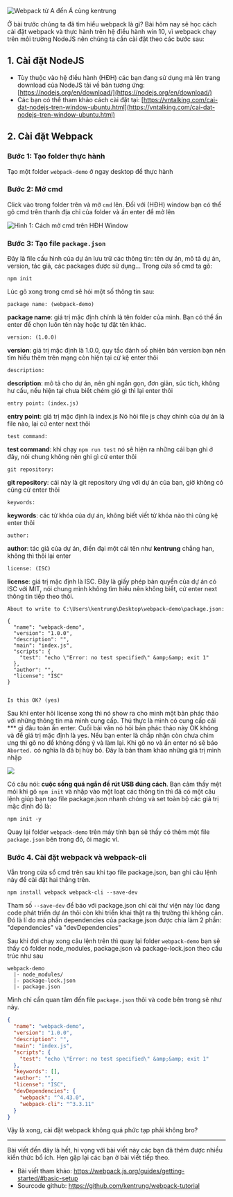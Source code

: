 ![Webpack từ A đến Á cùng kentrung](https://images.viblo.asia/2090b88e-6ec0-49fe-b677-65e927fafc2e.png) 

Ở bài trước chúng ta đã tìm hiểu webpack là gì? Bài hôm nay sẽ học cách cài đặt webpack và thực hành trên hệ điều hành win 10, vì webpack chạy trên môi trường NodeJS nên chúng ta cần cài đặt theo các bước sau:

## 1. Cài đặt NodeJS

* Tùy thuộc vào hệ điều hành (HĐH) các bạn đang sử dụng mà lên trang download của NodeJS tải về bản tương ứng: [https://nodejs.org/en/download/](https://nodejs.org/en/download/)
* Các bạn có thể tham khảo cách cài đặt tại: [https://vntalking.com/cai-dat-nodejs-tren-window-ubuntu.html](https://vntalking.com/cai-dat-nodejs-tren-window-ubuntu.html)

## 2. Cài đặt Webpack

### Bước 1: Tạo  folder thực hành
Tạo một folder `webpack-demo` ở ngay desktop để thực hành 

### Bước 2: Mở cmd
Click vào trong folder trên và mở `cmd` lên. Đối với (HĐH) window bạn có thể gõ cmd trên thanh địa chỉ của folder và ấn enter để mở lên

![Hình 1: Cách mở cmd trên HĐH Window](https://images.viblo.asia/d2d53970-6058-4772-934a-c619d464cc92.png)

### Bước 3: Tạo file `package.json` 

Đây là file cấu hình của dự án lưu trữ các thông tin: tên dự án, mô tả dự án, version, tác giả, các packages được sử dụng... Trong cửa sổ cmd ta gõ:
```
npm init
```
Lúc gõ xong trong cmd sẽ hỏi một số thông tin sau:
```
package name: (webpack-demo)
```
**package name**: giá trị mặc định chính là tên folder của mình. Bạn có thể ấn enter để chọn luôn tên này hoặc tự đặt tên khác.
```
version: (1.0.0)
```
**version**: giá trị mặc định là 1.0.0, quy tắc đánh số phiên bản version bạn nên tìm hiểu thêm trên mạng còn hiện tại cứ kệ enter thôi 
```
description: 
```
**description**: mô tả cho dự án, nên ghi ngắn gọn, đơn giản, súc tích, không hư cấu, nếu hiện tại chưa biết chém gió gì thì lại enter thôi
```
entry point: (index.js)
```
**entry point**: giá trị mặc định là index.js Nó hỏi file js chạy chính của dự án là file nào, lại cứ enter next thôi
```
test command:
```
**test command**: khi chạy `npm run test` nó sẽ hiện ra những cái bạn ghi ở đây, nói chung không nên ghi gì cứ enter thôi
```
git repository:
```
**git repository**: cái này là git repository ứng với dự án của bạn, giờ không có cũng cứ enter thôi
```
keywords:
```
**keywords**: các từ khóa của dự án, không biết viết từ khóa nào thì cũng kệ enter thôi
```
author:
```
**author**: tác giả của dự án, điền đại một cái tên như **kentrung** chẳng hạn, không thì thôi lại enter 
```
license: (ISC)
```
**license**: giá trị mặc định là ISC. Đây là giấy phép bản quyền của dự án có ISC với MIT, nói chung mình không tìm hiểu nên không biết, cứ enter next thông tin tiếp theo thôi. <br />
```
About to write to C:\Users\kentrung\Desktop\webpack-demo\package.json:

{
  "name": "webpack-demo",
  "version": "1.0.0",
  "description": "",
  "main": "index.js",
  "scripts": {
    "test": "echo \"Error: no test specified\" &amp;&amp; exit 1"
  },
  "author": "",
  "license": "ISC"
}


Is this OK? (yes)
```
Sau khi enter hỏi license xong thì nó show ra cho mình một bản phác thảo với những thông tin mà mình cung cấp. Thú thực là mình có cung cấp cái *** gì đâu toàn ấn enter. Cuối bài văn nó hỏi bản phác thảo này OK không và để giá trị mặc định là yes. Nếu bạn enter là chấp nhận còn chưa chim ưng thì gõ no để không đồng ý và làm lại. Khi gõ no và ấn enter nó sẽ báo `Aborted.` có nghĩa là đã bị hủy bỏ. Đây là bản tham khảo những giá trị mình nhập


![](https://images.viblo.asia/91f14afc-8e42-48e3-b9c8-c130e0f02f63.png)


Có câu nói: **cuộc sống quá ngắn để rút USB đúng cách**. Bạn cảm thấy mệt mỏi khi gõ `npm init` và nhập vào một loạt các thông tin thì đã có một câu lệnh giúp bạn tạo file package.json nhanh chóng và set toàn bộ các giá trị mặc định đó là:
```
npm init -y
```
Quay lại folder `webpack-demo` trên máy tính bạn sẽ thấy có thêm một file `package.json` bên trong đó, ôi magic vl.

### Bước 4. Cài đặt webpack và webpack-cli

Vẫn trong cửa sổ cmd trên sau khi tạo file package.json, bạn ghi câu lệnh này để cài đặt hai thằng trên.
```
npm install webpack webpack-cli --save-dev
```
Tham số `--save-dev` để báo với package.json chỉ cài thư viện này lúc đang code phát triển dự án thôi còn khi triển khai thật ra thị trường thì không cần. Đó là lí do mà phần dependencies của package.json được chia làm 2 phần: "dependencies" và "devDependencies" 


Sau khi đợi chạy xong câu lệnh trên thì quay lại folder `webpack-demo` bạn sẽ thấy có folder node_modules, package.json và package-lock.json theo cấu trúc như sau
```
webpack-demo
  |- node_modules/
  |- package-lock.json
  |- package.json
```
Mình chỉ cần quan tâm đến file `package.json` thôi và code bên trong sẽ như này.
```json
{
  "name": "webpack-demo",
  "version": "1.0.0",
  "description": "",
  "main": "index.js",
  "scripts": {
    "test": "echo \"Error: no test specified\" &amp;&amp; exit 1"
  },
  "keywords": [],
  "author": "",
  "license": "ISC",
  "devDependencies": {
    "webpack": "^4.43.0",
    "webpack-cli": "^3.3.11"
  }
}
```
Vậy là xong, cài đặt webpack không quá phức tạp phải không bro? 


-----

Bài viết đến đây là hết, hi vọng với bài viết này các bạn đã thêm được nhiều kiến thức bổ ích. Hẹn gặp lại các bạn ở bài viết tiếp theo.

* Bài viết tham khảo: https://webpack.js.org/guides/getting-started/#basic-setup
* Sourcode github: https://github.com/kentrung/webpack-tutorial
